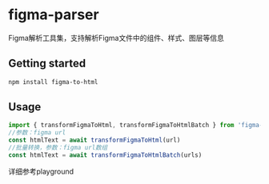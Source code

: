 # figma-parser
Figma解析工具集，支持解析Figma文件中的组件、样式、图层等信息


## Getting started
```bash
npm install figma-to-html
```

## Usage
```ts
import { transformFigmaToHtml, transformFigmaToHtmlBatch } from 'figma-to-html'
//参数：figma url
const htmlText = await transformFigmaToHtml(url)
//批量转换，参数：figma url数组
const htmlText = await transformFigmaToHtmlBatch(urls)
```
详细参考playground